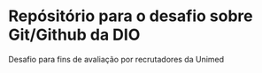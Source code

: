 # Repósitório para o desafio sobre Git/Github da DIO
Desafio para fins de avaliação por recrutadores da Unimed
